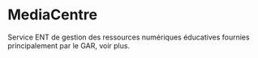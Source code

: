 # MediaCentre
Service ENT de gestion des ressources numériques éducatives fournies principalement par le GAR, voir plus.
